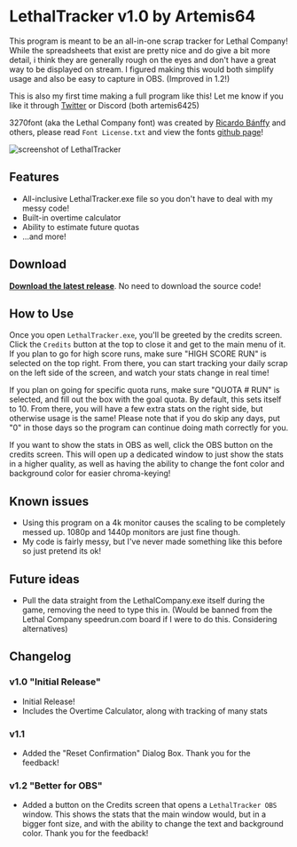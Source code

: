 # LethalTracker v1.0 by Artemis64

This program is meant to be an all-in-one scrap tracker for Lethal Company!
While the spreadsheets that exist are pretty nice and do give a bit more detail, i think they are generally rough on the eyes and don't have a great way to be displayed on stream. I figured making this would both simplify usage and also be easy to capture in OBS. (Improved in 1.2!)

This is also my first time making a full program like this! Let me know if you like it through [Twitter](https://twitter.com/artemis6425) or Discord (both artemis6425)

3270font (aka the Lethal Company font) was created by [Ricardo Bánffy](https://github.com/rbanffy) and others, please read `Font License.txt` and view the fonts [github page](https://github.com/rbanffy/3270font/tree/main)!

![screenshot of LethalTracker](https://i.imgur.com/l4pmPTK.png)

## Features

- All-inclusive LethalTracker.exe file so you don't have to deal with my messy code!
- Built-in overtime calculator
- Ability to estimate future quotas
- ...and more!

## Download 

[**Download the latest release**](https://github.com/Artemis6425/LethalTracker/releases/latest). No need to download the source code!

## How to Use

Once you open `LethalTracker.exe`, you'll be greeted by the credits screen. Click the `Credits` button at the top to close it and get to the main menu of it.
If you plan to go for high score runs, make sure "HIGH SCORE RUN" is selected on the top right. From there, you can start tracking your daily scrap on the left side of the screen, and watch your stats change in real time!

If you plan on going for specific quota runs, make sure "QUOTA # RUN" is selected, and fill out the box with the goal quota. By default, this sets itself to 10. From there, you will have a few extra stats on the right side, but otherwise usage is the same! Please note that if you do skip any days, put "0" in those days so the program can continue doing math correctly for you.

If you want to show the stats in OBS as well, click the OBS button on the credits screen. This will open up a dedicated window to just show the stats in a higher quality, as well as having the ability to change the font color and background color for easier chroma-keying!

## Known issues

- Using this program on a 4k monitor causes the scaling to be completely messed up. 1080p and 1440p monitors are just fine though.
- My code is fairly messy, but I've never made something like this before so just pretend its ok!

## Future ideas

- Pull the data straight from the LethalCompany.exe itself during the game, removing the need to type this in. (Would be banned from the Lethal Company speedrun.com board if I were to do this. Considering alternatives)

## Changelog

### v1.0 "Initial Release"

- Initial Release!
- Includes the Overtime Calculator, along with tracking of many stats

### v1.1

- Added the "Reset Confirmation" Dialog Box. Thank you for the feedback!

### v1.2 "Better for OBS"

- Added a button on the Credits screen that opens a `LethalTracker OBS` window. This shows the stats that the main window would, but in a bigger font size, and with the ability to change the text and background color. Thank you for the feedback!